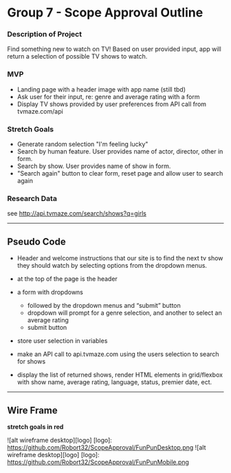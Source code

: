 # Group 7 - Scope Approval Outline

### Description of Project

Find something new to watch on TV! Based on user provided input, app will return a selection of possible TV shows to watch.

### MVP

- Landing page with a header image with app name (still tbd)
- Ask user for their input, re: genre and average rating with a form
- Display TV shows provided by user preferences from API call from tvmaze.com/api

### Stretch Goals

- Generate random selection "I'm feeling lucky"
- Search by human feature. User provides name of actor, director, other in form.
- Search by show. User provides name of show in form.
- "Search again" button to clear form, reset page and allow user to search again

### Research Data

see http://api.tvmaze.com/search/shows?q=girls

---

## Pseudo Code

- Header and welcome instructions that our site is to find the next tv show they should watch by selecting options from the dropdown menus.

- at the top of the page is the header

- a form with dropdowns

  - followed by the dropdown menus and “submit” button
  - dropdown will prompt for a genre selection, and another to select an average rating
  - submit button

- store user selection in variables

- make an API call to api.tvmaze.com using the users selection to search for shows

- display the list of returned shows, render HTML elements in grid/flexbox with show name, average rating, language, status, premier date, ect.

---

## Wire Frame

**stretch goals in red**

![alt wireframe desktop][logo]
[logo]: https://github.com/Robort32/ScopeApproval/FunPunDesktop.png
![alt wireframe desktop][logo]
[logo]: https://github.com/Robort32/ScopeApproval/FunPunMobile.png
